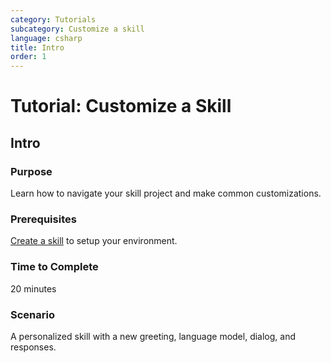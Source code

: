 ```yaml
---
category: Tutorials
subcategory: Customize a skill
language: csharp
title: Intro
order: 1
---
```


# Tutorial: Customize a Skill

## Intro

### Purpose

Learn how to navigate your skill project and make common customizations.

### Prerequisites

[Create a skill]({{site.baseurl}}/tutorials/create-skill/1_intro) to setup your environment.

### Time to Complete

20 minutes

### Scenario

A personalized skill with a new greeting, language model, dialog, and responses.
